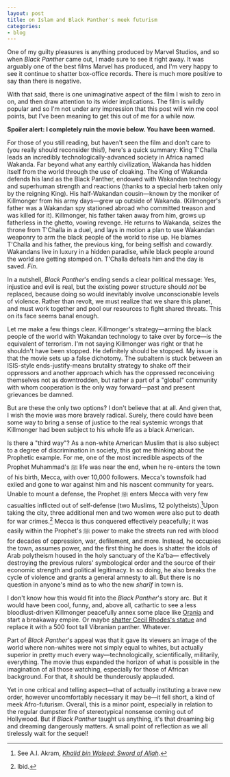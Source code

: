 ```yaml
---
layout: post
title: on Islam and Black Panther's meek futurism
categories:
- blog
---
```

One of my guilty pleasures is anything produced by Marvel Studios, and so when *Black Panther* came out, I made sure to see it right away. It was arguably one of the best films Marvel has produced, and I'm very happy to see it continue to shatter box-office records. There is much more positive to say than there is negative.

With that said, there is one unimaginative aspect of the film I wish to zero in on, and then draw attention to its wider implications. The film is wildly popular and so I'm not under any impression that this post will win me cool points, but I've been meaning to get this out of me for a while now.

**Spoiler alert: I completely ruin the movie below. You have been warned.**

For those of you still reading, but haven't seen the film and don't care to (you really should reconsider this!), here's a  quick summary: King T'Challa leads an incredibly technologically-advanced society in Africa named Wakanda. Far beyond what any earthly civilization, Wakanda has hidden itself from the world through the use of cloaking. The King of Wakanda defends his land as the Black Panther, endowed with Wakandan technology and superhuman strength and reactions (thanks to a special herb taken only by the reigning King). His half-Wakandan cousin—known by the moniker of Killmonger from his army days—grew up outside of Wakanda. (Killmonger's father was a Wakandan spy stationed abroad who committed treason and was killed for it). Killmonger, his father taken away from him, grows up fatherless in the ghetto, vowing revenge. He returns to Wakanda, seizes the throne from T'Challa in a duel, and lays in motion a plan to use Wakandan weaponry to arm the black people of the world to rise up. He blames T'Challa and his father, the previous king, for being selfish and cowardly. Wakandans live in luxury in a hidden paradise, while black people around the world are getting stomped on. T'Challa defeats him and the day is saved. *Fin*.

In a nutshell, *Black Panther*'s ending sends a clear political message: Yes, injustice and evil is real, but the existing power structure should *not* be replaced, because doing so would inevitably involve unconscionable levels of violence. Rather than revolt, we must realize that we share this planet, and must work together and pool our resources to fight shared threats. This on its face seems banal enough.

Let me make a few things clear. Killmonger's strategy—arming the black people of the world with Wakandan technology to take over by force—is the equivalent of terrorism. I'm not saying Killmonger was right or that he shouldn't have been stopped. He definitely should be stopped. My issue is that the movie sets up a false dichotomy. The subaltern is stuck between an ISIS-style ends-justify-means brutality strategy to shake off their oppressors and another approach which has the oppressed reconceiving themselves not as downtrodden, but rather a part of a "global" community with whom cooperation is the only way forward—past and present grievances be damned.

But are these the only two options? I don't believe that at all. And given that, I wish the movie was more bravely radical. Surely, there could have been some way to bring a sense of justice to the real systemic wrongs that Killmonger had been subject to his whole life as a black American.

Is there a "third way"? As a non-white American Muslim that is also subject to a degree of discrimination in society, this got me thinking about the Prophetic example. For me, one of the most incredible aspects of the Prophet Muhammad's ﷺ life was near the end, when he re-enters the town of his birth, Mecca, with over 10,000 followers. Mecca's townsfolk had exiled and gone to war against him and his nascent community for years. Unable to mount a defense, the Prophet ﷺ enters Mecca with very few casualties inflicted out of self-defense (two Muslims, 12 polytheists).[^1]Upon taking the city, three additional men and two women were also put to death for war crimes.[^2] Mecca is thus conquered effectively peacefully; it was easily within the Prophet's ﷺ power to make the streets run red with blood for decades of oppression, war, defilement, and more. Instead, he occupies the town, assumes power, and the first thing he does is shatter the idols of Arab polytheism housed in the holy sanctuary of the Ka'ba— effectively destroying the previous rulers' symbological order and the source of their economic strength and political legitimacy. In so doing, he also breaks the cycle of violence and grants a general amnesty to all. But there is no question in anyone's mind as to who the new *sharīf* in town is.

I don't know how this would fit into the *Black Panther*'s story arc. But it would have been cool, funny, and, above all, cathartic to see a less bloodlust-driven Killmonger peacefully annex some place like [Orania](https://www.cnn.com/2016/12/20/africa/orania-south-africa-afrikaners/index.html) and start a breakaway empire. Or maybe [shatter Cecil Rhodes's statue](https://www.theguardian.com/commentisfree/2016/jan/19/rhodes-fall-oxford-university-inclusivity-black-students) and replace it with a 500 foot tall Vibranian panther. Whatever.

Part of *Black Panther*'s appeal was that it gave its viewers an image of the world where non-whites were not simply equal to whites, but actually superior in pretty much every way—technologically, scientifically, militarily, everything. The movie thus expanded the horizon of what is possible in the imagination of all those watching, especially for those of African background. For that, it should be thunderously applauded.

Yet in one critical and telling aspect—that of actually instituting a brave new order, however uncomfortably necessary it may be—it fell short, a kind of meek Afro-futurism. Overall, this is a minor point, especially in relation to the regular dumpster fire of stereotypical nonsense coming out of Hollywood. But if *Black Panther* taught us anything, it's that dreaming big and dreaming dangerously matters. A small point of reflection as we all tirelessly wait for the sequel!

[^1]: See A.I. Akram, *[Khalid bin Waleed: Sword of Allah](https://archive.org/stream/KhalidBinAl-waleedSwordOfAllah.pdf/KhalidBinAl-waleedSwordOfAllah#page/n61/mode/2up/search/column)*.
[^2]: Ibid.
